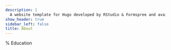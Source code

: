 ```yaml
---
description: |
  A website template for Hugo developed by RStudio & Formspree and available for free.
show_header: true
sidebar_left: false
title: About
---
```


% Education

